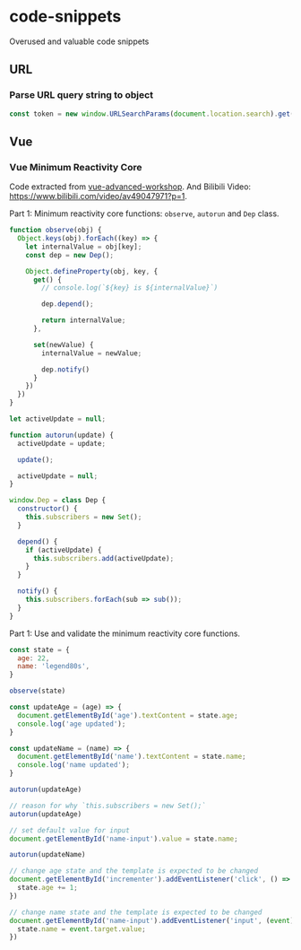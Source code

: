 # code-snippets
Overused and valuable code snippets

## URL

### Parse URL query string to object 

```js
const token = new window.URLSearchParams(document.location.search).get('token')
```

## Vue

### Vue Minimum Reactivity Core

Code extracted from [vue-advanced-workshop](https://github.com/legend80s/vue-advanced-workshop/tree/master/1-reactivity). And Bilibili Video: https://www.bilibili.com/video/av49047971?p=1.

Part 1: Minimum reactivity core functions: `observe`, `autorun` and `Dep` class.

```js
function observe(obj) {
  Object.keys(obj).forEach((key) => {
    let internalValue = obj[key];
    const dep = new Dep();

    Object.defineProperty(obj, key, {
      get() {
        // console.log(`${key} is ${internalValue}`)

        dep.depend();

        return internalValue;
      },

      set(newValue) {
        internalValue = newValue;

        dep.notify()
      }
    })
  })
}

let activeUpdate = null;

function autorun(update) {
  activeUpdate = update;

  update();

  activeUpdate = null;
}

window.Dep = class Dep {
  constructor() {
    this.subscribers = new Set();
  }

  depend() {
    if (activeUpdate) {
      this.subscribers.add(activeUpdate);
    }
  }

  notify() {
    this.subscribers.forEach(sub => sub());
  }
}
```

Part 1: Use and validate the minimum reactivity core functions.

```js
const state = {
  age: 22,
  name: 'legend80s',
}

observe(state)

const updateAge = (age) => {
  document.getElementById('age').textContent = state.age;
  console.log('age updated');
}

const updateName = (name) => {
  document.getElementById('name').textContent = state.name;
  console.log('name updated');
}

autorun(updateAge)

// reason for why `this.subscribers = new Set();`
autorun(updateAge)

// set default value for input
document.getElementById('name-input').value = state.name;

autorun(updateName)

// change age state and the template is expected to be changed
document.getElementById('incrementer').addEventListener('click', () => {
  state.age += 1;
})

// change name state and the template is expected to be changed
document.getElementById('name-input').addEventListener('input', (event) => {
  state.name = event.target.value;
})
```

